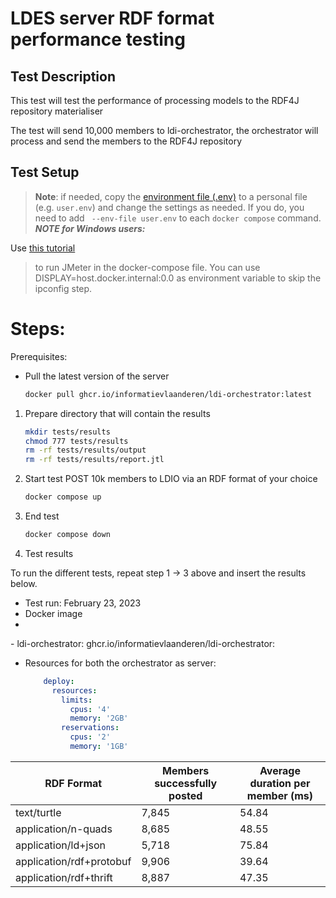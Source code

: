 # LDES server RDF format performance testing

## Test Description

This test will test the performance of processing models to the RDF4J repository materialiser

The test will send 10,000 members to ldi-orchestrator, the orchestrator will process and send the members to the RDF4J
repository

## Test Setup

> **Note**: if needed, copy the [environment file (.env)](./.env) to a personal file (e.g. `user.env`) and change the
> settings as needed. If you do, you need to add ` --env-file user.env` to each `docker compose` command.
> **_NOTE for Windows users:_**
>
Use [this tutorial](https://medium.com/@potatowagon/how-to-use-gui-apps-in-linux-docker-container-from-windows-host-485d3e1c64a3)
> to run JMeter in the docker-compose file.
> You can use DISPLAY=host.docker.internal:0.0 as environment variable to skip the ipconfig step.

# Steps:

Prerequisites:

- Pull the latest version of the server

    ```bash
    docker pull ghcr.io/informatievlaanderen/ldi-orchestrator:latest
    ```

1. Prepare directory that will contain the results
    ```bash
    mkdir tests/results
    chmod 777 tests/results
    rm -rf tests/results/output
    rm -rf tests/results/report.jtl
    ```

2. Start test
   POST 10k members to LDIO via an RDF format of your choice
    ```bash
    docker compose up
    ```

3. End test
    ```bash
    docker compose down
    ```

4. Test results

To run the different tests, repeat step 1 -> 3 above and insert the results below.

- Test run:       February 23, 2023
- Docker image
- 
[//]: # (TODO add correct image tag)
    - ldi-orchestrator: ghcr.io/informatievlaanderen/ldi-orchestrator: 
- Resources for both the orchestrator as server:
    ```yaml
        deploy:
          resources:
            limits:
              cpus: '4'
              memory: '2GB'
            reservations:
              cpus: '2'
              memory: '1GB'
    ```

| RDF Format               | Members successfully posted | Average duration per member (ms) |   
|--------------------------|-----------------------------|----------------------------------|
| text/turtle              | 7,845                       | 54.84                            |  
| application/n-quads      | 8,685                       | 48.55                            |  
| application/ld+json      | 5,718                       | 75.84                            |  
| application/rdf+protobuf | 9,906                       | 39.64                            |  
| application/rdf+thrift   | 8,887                       | 47.35                            |